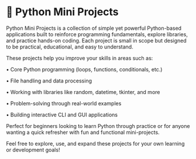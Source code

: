 # 🐍 Python Mini Projects

Python Mini Projects is a collection of simple yet powerful Python-based applications built to reinforce programming fundamentals, explore libraries, and practice hands-on coding. Each project is small in scope but designed to be practical, educational, and easy to understand.

These projects help you improve your skills in areas such as:

•	Core Python programming (loops, functions, conditionals, etc.)

•	File handling and data processing

•	Working with libraries like random, datetime, tkinter, and more

•	Problem-solving through real-world examples

•	Building interactive CLI and GUI applications


Perfect for beginners looking to learn Python through practice or for anyone wanting a quick refresher with fun and functional mini-projects.

Feel free to explore, use, and expand these projects for your own learning or development goals!
